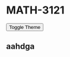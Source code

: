 # MATH-3121

<button onclick="toggleTheme()">Toggle Theme</button>
<script>
function toggleTheme() {
  document.body.classList.toggle('dark-theme');
}
</script>


## aahdga

